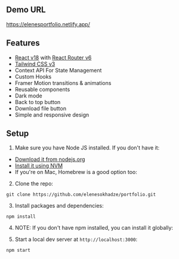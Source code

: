 ## Demo URL
https://elenesportfolio.netlify.app/
## Features

- [React v18](https://reactjs.org) with [React Router v6](https://reactrouter.com)
- [Tailwind CSS v3](https://tailwindcss.com)
- Context API For State Management
- Custom Hooks
- Framer Motion transitions & animations
- Reusable components
- Dark mode
- Back to top button
- Download file button
- Simple and responsive design

## Setup

1. Make sure you have Node JS installed. If you don't have it:

- [Download it from nodejs.org](https://nodejs.org)
- [Install it using NVM ](https://github.com/nvm-sh/nvm)
- If you're on Mac, Homebrew is a good option too:

2. Clone the repo:

```
git clone https://github.com/elenesokhadze/portfolio.git
```

3. Install packages and dependencies:

```
npm install
```

4. NOTE: If you don't have npm installed, you can install it globally:

5. Start a local dev server at `http://localhost:3000`:

```
npm start
```
